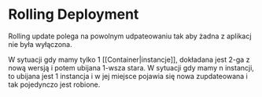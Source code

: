 # Rolling Deployment

Rolling update polega na powolnym udpateowaniu tak aby żadna z aplikacj nie była wyłączona.

W sytuacji gdy mamy tylko 1 [[Container|instancje]], dokładana jest 2-ga z nową wersją i potem ubijana 1-wsza stara.
W sytuacji gdy mamy n instancji, to ubijana jest 1 instancja i w jej miejsce pojawia się nowa zupdateowana i tak pojedynczo jest robione.